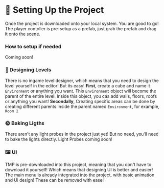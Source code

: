 # 🧰 Setting Up the Project

Once the project is downloaded onto your local system. You are good to go! The player contoller is pre-setup as a prefab, just grab the prefab and drag it onto the scene.

### How to setup if needed
Coming soon!

### 🔨 Designing Levels
There is no ingame level designer, which means that you need to design the level yourself in the editor! But its easy! **First**, create a cube and name it `Environment` or anything you want. This `Environment` object will become the parent of the entire level. Inside this object, you caa add walls, floors, roofs or anything you want! **Secondally**, Creating specific areas can be done by creating different parents inside the parent named `Environment`, for example, `Room 2`

### 🌞 Baking Ligths
There aren't any light probes in the project just yet! But no need, you'll need to bake the lights directly. Light Probes coming soon!

### 🖼️ UI
TMP is pre-downloaded into this project, meaning that you don't have to download it yourself! Which means that designing UI is better and easier! The main menu is already integrated into the project, with basic animation and UI design! These can be removed with ease!


